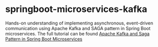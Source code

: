 # springboot-microservices-kafka
Hands-on understanding of implementing asynchronous, event-driven communication using Apache Kafka and SAGA pattern in Spring Boot microservices. 
The full tutorial can be found [Apache Kafka and Saga Pattern in Spring Boot Microservices](http://13.212.54.136/index.php/2023/10/23/apache-kafka-and-saga-pattern-spring-boot-microservices/)
